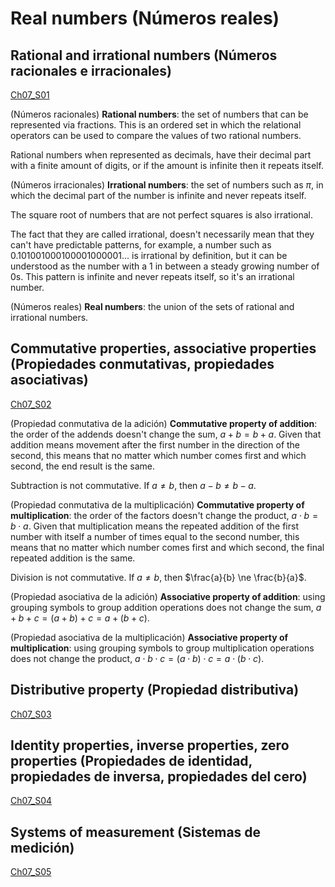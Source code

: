 
#   Real numbers (Números reales)

## Rational and irrational numbers (Números racionales e irracionales)
[Ch07_S01](../../../Libros/Mathematics/Algebra_basics__Prealgebra__OpenStax.pdf#page=603)

(Números racionales)
**Rational numbers**: the set of numbers that can be represented via fractions. This is an ordered set in which the relational operators can be used to compare the values of two rational numbers.

Rational numbers when represented as decimals, have their decimal part with a finite amount of digits, or if the amount is infinite then it repeats itself.

(Números irracionales)
**Irrational numbers**: the set of numbers such as $\pi$, in which the decimal part of the number is infinite and never repeats itself.

The square root of numbers that are not perfect squares is also irrational.

The fact that they are called irrational, doesn't necessarily mean that they can't have predictable patterns, for example, a number such as $0.101001000100001000001...$ is irrational by definition, but it can be understood as the number with a $1$ in between a steady growing number of $0$s. This pattern is infinite and never repeats itself, so it's an irrational number.

(Números reales)
**Real numbers**: the union of the sets of rational and irrational numbers.

## Commutative properties, associative properties (Propiedades conmutativas, propiedades asociativas)
[Ch07_S02](../../../Libros/Mathematics/Algebra_basics__Prealgebra__OpenStax.pdf#page=611)

(Propiedad conmutativa de la adición)
**Commutative property of addition**: the order of the addends doesn't change the sum, $a + b = b + a$. Given that addition means movement after the first number in the direction of the second, this means that no matter which number comes first and which second, the end result is the same.

Subtraction is not commutative. If $a \ne b$, then $a - b \ne b - a$.

(Propiedad conmutativa de la multiplicación)
**Commutative property of multiplication**: the order of the factors doesn't change the product, $a \cdot b = b \cdot a$. Given that multiplication means the repeated addition of the first number with itself a number of times equal to the second number, this means that no matter which number comes first and which second, the final repeated addition is the same.

Division is not commutative. If $a \ne b$, then $\frac{a}{b} \ne \frac{b}{a}$.

(Propiedad asociativa de la adición)
**Associative property of addition**: using grouping symbols to group addition operations does not change the sum, $a + b + c = (a + b) + c = a + (b + c)$.

(Propiedad asociativa de la multiplicación)
**Associative property of multiplication**: using grouping symbols to group multiplication operations does not change the product, $a \cdot b \cdot c = (a \cdot b) \cdot c = a \cdot (b \cdot c)$.

## Distributive property (Propiedad distributiva)
[Ch07_S03](../../../Libros/Mathematics/Algebra_basics__Prealgebra__OpenStax.pdf#page=623)

## Identity properties, inverse properties, zero properties (Propiedades de identidad, propiedades de inversa, propiedades del cero)
[Ch07_S04](../../../Libros/Mathematics/Algebra_basics__Prealgebra__OpenStax.pdf#page=635)

## Systems of measurement (Sistemas de medición)
[Ch07_S05](../../../Libros/Mathematics/Algebra_basics__Prealgebra__OpenStax.pdf#page=646)
